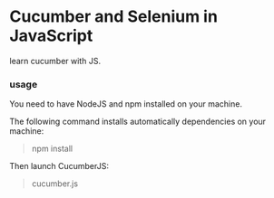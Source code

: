 # Cucumber and Selenium in JavaScript
learn cucumber with JS.

### usage
You need to have NodeJS and npm installed on your machine.

The following command installs automatically dependencies on your machine:
>npm install

Then launch CucumberJS:
>cucumber.js
